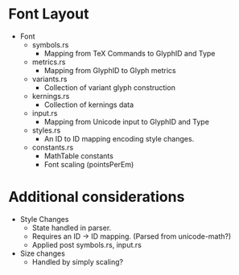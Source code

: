 # Font Layout

+ Font
  + symbols.rs
    - Mapping from TeX Commands to GlyphID and Type
  + metrics.rs
    - Mapping from GlyphID to Glyph metrics
  + variants.rs
    - Collection of variant glyph construction
  + kernings.rs
    - Collection of kernings data
  + input.rs
    - Mapping from Unicode input to GlyphID and Type
  + styles.rs
    - An ID to ID mapping encoding style changes.
  + constants.rs
    - MathTable constants
    - Font scaling (pointsPerEm)

# Additional considerations
  - Style Changes
    - State handled in parser.
    - Requires an ID -> ID mapping. (Parsed from unicode-math?)
    - Applied post symbols.rs, input.rs
  - Size changes
    - Handled by simply scaling?
  
